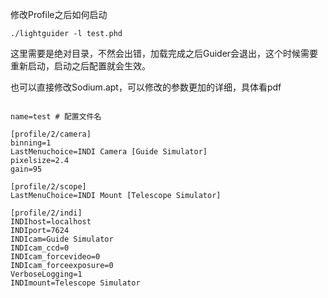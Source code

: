 修改Profile之后如何启动

```
./lightguider -l test.phd
```

这里需要是绝对目录，不然会出错，加载完成之后Guider会退出，这个时候需要重新启动，启动之后配置就会生效。

也可以直接修改Sodium.apt，可以修改的参数更加的详细，具体看pdf

```

name=test # 配置文件名

[profile/2/camera]
binning=1
LastMenuchoice=INDI Camera [Guide Simulator]
pixelsize=2.4
gain=95

[profile/2/scope]
LastMenuChoice=INDI Mount [Telescope Simulator]

[profile/2/indi]
INDIhost=localhost
INDIport=7624
INDIcam=Guide Simulator
INDIcam_ccd=0
INDIcam_forcevideo=0
INDIcam_forceexposure=0
VerboseLogging=1
INDImount=Telescope Simulator

```